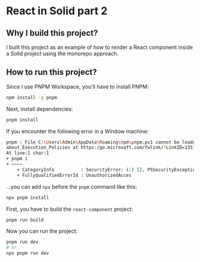 # React in Solid part 2

## Why I build this project?

I built this project as an example of how to render a React component inside a Solid project using the monorepo approach.

## How to run this project?

Since I use PNPM Workspace, you'll have to install PNPM:

```bash
npm install -g pnpm
```

Next, install dependencies:

```bash
pnpm install
```

If you encounter the following error in a Window machine:

```bash
pnpm : File C:\Users\Admin\AppData\Roaming\npm\pnpm.ps1 cannot be loaded because running scripts is disabled on this system. For more information, see 
about_Execution_Policies at https:/go.microsoft.com/fwlink/?LinkID=135170.
At line:1 char:1
+ pnpm i
+ ~~~~
    + CategoryInfo          : SecurityError: (:) [], PSSecurityException  
    + FullyQualifiedErrorId : UnauthorizedAcces
```
...you can add `npx` before the `pnpm` command like this:

```bash
npx pnpm install
```

First, you have to build the `react-component` project:

```bash
pnpm run build
```

Now you can run the project:

```bash
pnpm run dev
# or
npx pnpm run dev
```
